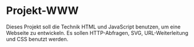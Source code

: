 # Projekt-WWW

Dieses Projekt soll die Technik HTML und JavaScript benutzen, um eine Webseite zu entwickeln. 
Es sollen HTTP-Abfragen, SVG, URL-Weiterleitung und CSS benutzt werden.
